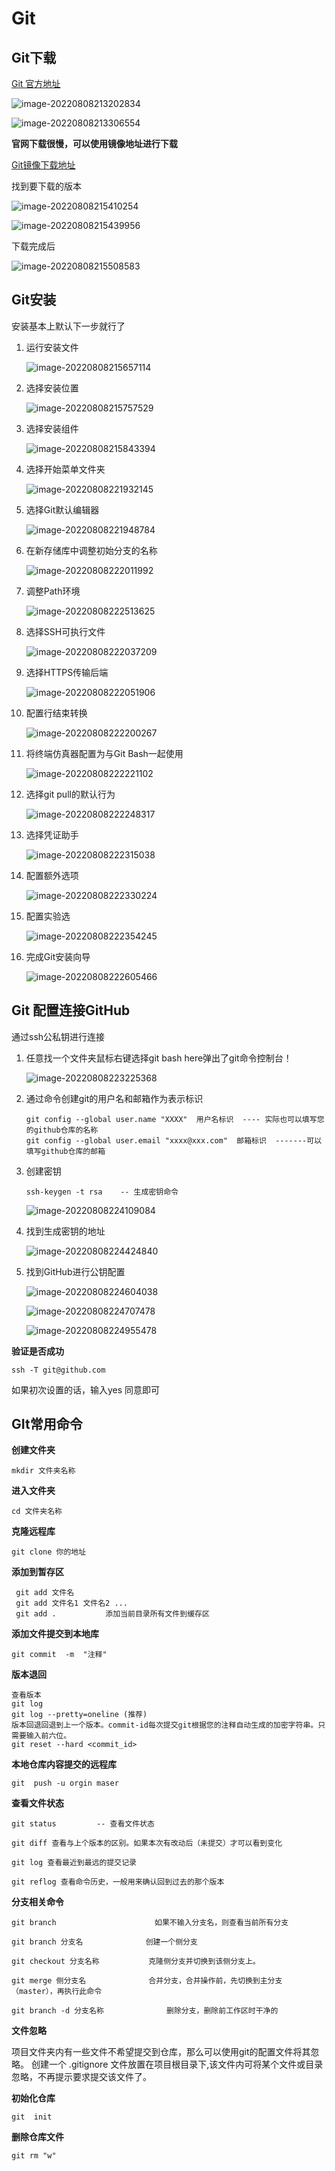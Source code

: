 # Git

## Git下载

[Git 官方地址](https://git-scm.com/)

![image-20220808213202834](https://raw.githubusercontent.com/DW62/ImgStg/master/image-20220808213202834.png)

![image-20220808213306554](https://raw.githubusercontent.com/DW62/ImgStg/master/image-20220808213306554.png)

**官网下载很慢，可以使用镜像地址进行下载**

[Git镜像下载地址](https://registry.npmmirror.com/binary.html?path=git-for-windows/)

找到要下载的版本

![image-20220808215410254](https://raw.githubusercontent.com/DW62/ImgStg/master/image-20220808215410254.png)

![image-20220808215439956](https://raw.githubusercontent.com/DW62/ImgStg/master/image-20220808215439956.png)

下载完成后

![image-20220808215508583](https://raw.githubusercontent.com/DW62/ImgStg/master/image-20220808215508583.png)

## Git安装

安装基本上默认下一步就行了

1. 运行安装文件

   ![image-20220808215657114](https://raw.githubusercontent.com/DW62/ImgStg/master/image-20220808215657114.png)

2. 选择安装位置

   ![image-20220808215757529](https://raw.githubusercontent.com/DW62/ImgStg/master/image-20220808215757529.png)

3. 选择安装组件

   ![image-20220808215843394](https://raw.githubusercontent.com/DW62/ImgStg/master/image-20220808215843394.png)

4. 选择开始菜单文件夹

   ![image-20220808221932145](https://raw.githubusercontent.com/DW62/ImgStg/master/image-20220808221932145.png)

5. 选择Git默认编辑器

   ![image-20220808221948784](https://raw.githubusercontent.com/DW62/ImgStg/master/image-20220808221948784.png)

6. 在新存储库中调整初始分支的名称

   ![image-20220808222011992](https://raw.githubusercontent.com/DW62/ImgStg/master/image-20220808222011992.png)

7. 调整Path环境

   ![image-20220808222513625](https://raw.githubusercontent.com/DW62/ImgStg/master/image-20220808222513625.png)

8. 选择SSH可执行文件

   ![image-20220808222037209](https://raw.githubusercontent.com/DW62/ImgStg/master/image-20220808222037209.png)

9. 选择HTTPS传输后端

   ![image-20220808222051906](https://raw.githubusercontent.com/DW62/ImgStg/master/image-20220808222051906.png)

10. 配置行结束转换

    ![image-20220808222200267](https://raw.githubusercontent.com/DW62/ImgStg/master/image-20220808222200267.png)

11. 将终端仿真器配置为与Git Bash一起使用

    ![image-20220808222221102](https://raw.githubusercontent.com/DW62/ImgStg/master/image-20220808222221102.png)

12. 选择git pull的默认行为

    ![image-20220808222248317](https://raw.githubusercontent.com/DW62/ImgStg/master/image-20220808222248317.png)

13. 选择凭证助手

    ![image-20220808222315038](https://raw.githubusercontent.com/DW62/ImgStg/master/image-20220808222315038.png)

14. 配置额外选项

    ![image-20220808222330224](https://raw.githubusercontent.com/DW62/ImgStg/master/image-20220808222330224.png)

15. 配置实验选

    ![image-20220808222354245](https://raw.githubusercontent.com/DW62/ImgStg/master/image-20220808222354245.png)

16. 完成Git安装向导

	 ![image-20220808222605466](https://raw.githubusercontent.com/DW62/ImgStg/master/image-20220808222605466.png)

## Git 配置连接GitHub

通过ssh公私钥进行连接

1. 任意找一个文件夹鼠标右键选择git bash here弹出了git命令控制台！

   ![image-20220808223225368](https://raw.githubusercontent.com/DW62/ImgStg/master/image-20220808223225368.png)

2. 通过命令创建git的用户名和邮箱作为表示标识

   ```git
   git config --global user.name "XXXX"  用户名标识  ---- 实际也可以填写您的github仓库的名称
   git config --global user.email "xxxx@xxx.com"  邮箱标识  -------可以填写github仓库的邮箱
   ```

3. 创建密钥

   ```git
   ssh-keygen -t rsa    -- 生成密钥命令
   ```

   ![image-20220808224109084](https://raw.githubusercontent.com/DW62/ImgStg/master/image-20220808224109084.png)

4. 找到生成密钥的地址

   ![image-20220808224424840](https://raw.githubusercontent.com/DW62/ImgStg/master/image-20220808224424840.png)

5. 找到GitHub进行公钥配置

   ![image-20220808224604038](https://raw.githubusercontent.com/DW62/ImgStg/master/image-20220808224604038.png)

   ![image-20220808224707478](https://raw.githubusercontent.com/DW62/ImgStg/master/image-20220808224707478.png)

   ![image-20220808224955478](https://raw.githubusercontent.com/DW62/ImgStg/master/image-20220808224955478.png)



**验证是否成功**

```git
ssh -T git@github.com
```

如果初次设置的话，输入yes 同意即可

## GIt常用命令
**创建文件夹**
```git
mkdir 文件夹名称
```
**进入文件夹**
```git
cd 文件夹名称
```
**克隆远程库**
```git
git clone 你的地址
```
**添加到暂存区**
```git
 git add 文件名
 git add 文件名1 文件名2 ...
 git add .           添加当前目录所有文件到缓存区
```
**添加文件提交到本地库**

```git
git commit  -m  "注释"
```
**版本退回**

```git
查看版本
git log
git log --pretty=oneline (推荐)
版本回退回退到上一个版本。commit-id每次提交git根据您的注释自动生成的加密字符串。只需要输入前六位。
git reset --hard <commit_id> 
```
**本地仓库内容提交的远程库**

```git
git  push -u orgin maser
```

**查看文件状态**

```git
git status         -- 查看文件状态

git diff 查看与上个版本的区别。如果本次有改动后（未提交）才可以看到变化

git log 查看最近到最远的提交记录

git reflog 查看命令历史，一般用来确认回到过去的那个版本
```



**分支相关命令**

```git
git branch 						如果不输入分支名，则查看当前所有分支

git branch 分支名 				创建一个侧分支

git checkout 分支名称 			克隆侧分支并切换到该侧分支上。

git merge 侧分支名      		合并分支，合并操作前，先切换到主分支（master），再执行此命令

git branch -d 分支名称    			删除分支，删除前工作区时干净的
```

**文件忽略**

 项目文件夹内有一些文件不希望提交到仓库，那么可以使用git的配置文件将其忽略。 创建一个 .gitignore 文件放置在项目根目录下,该文件内可将某个文件或目录忽略，不再提示要求提交该文件了。

**初始化仓库**

```git
git  init
```

**删除仓库文件**

```git
git rm "w"
```

